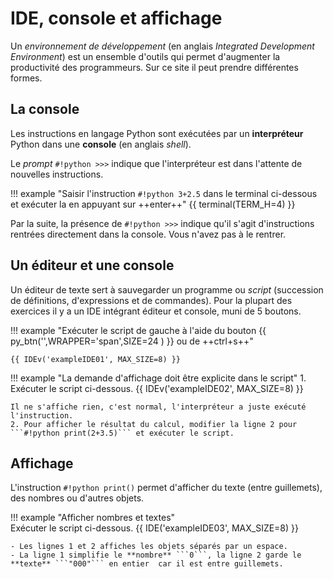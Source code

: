 # IDE, console et affichage

Un *environnement de développement* (en anglais _Integrated Development Environment_) est un ensemble d'outils qui permet d'augmenter la productivité des programmeurs.  Sur ce site il peut prendre différentes formes.

## La console

Les instructions en langage Python sont exécutées par un **interpréteur** Python dans une **console** (en anglais _shell_).

Le _prompt_ ```#!python >>>``` indique que l'interpréteur est dans l'attente de nouvelles instructions. 

!!! example "Saisir l'instruction ```#!python 3+2.5``` dans le terminal ci-dessous et exécuter la en appuyant sur ++enter++"
	{{ terminal(TERM_H=4) }}
  
Par la suite, la présence de ```#!python >>>``` indique qu'il s'agit d'instructions rentrées directement dans la console. Vous n'avez pas à le rentrer. 


## Un éditeur et une console 

Un éditeur de texte sert à  sauvegarder  un programme ou _script_ (succession de définitions, d'expressions et de commandes). Pour la plupart des exercices il y a un IDE intégrant éditeur et console, muni de 5 boutons.  

!!! example "Exécuter le script de gauche à l'aide du bouton {{ py_btn('',WRAPPER='span',SIZE=24 ) }} ou de ++ctrl+s++"  

    {{ IDEv('exampleIDE01', MAX_SIZE=8) }}

!!! example "La demande d'affichage doit être explicite dans le script"
    1. Exécuter le script ci-dessous.
    {{ IDEv('exampleIDE02', MAX_SIZE=8) }}
    
    Il ne s'affiche rien, c'est normal, l'interpréteur a juste exécuté l'instruction.  
    2. Pour afficher le résultat du calcul, modifier la ligne 2 pour ```#!python print(2+3.5)``` et exécuter le script.
	
	
## Affichage

L'instruction ```#!python print()``` permet d'afficher du texte (entre guillemets), des nombres ou d'autres objets.

!!! example "Afficher nombres et textes"  
	Exécuter le script ci-dessous.
    {{ IDE('exampleIDE03', MAX_SIZE=8) }}
	
	- Les lignes 1 et 2 affiches les objets séparés par un espace.
	- La ligne 1 simplifie le **nombre** ```0```, la ligne 2 garde le **texte** ```"000"``` en entier  car il est entre guillemets. 
